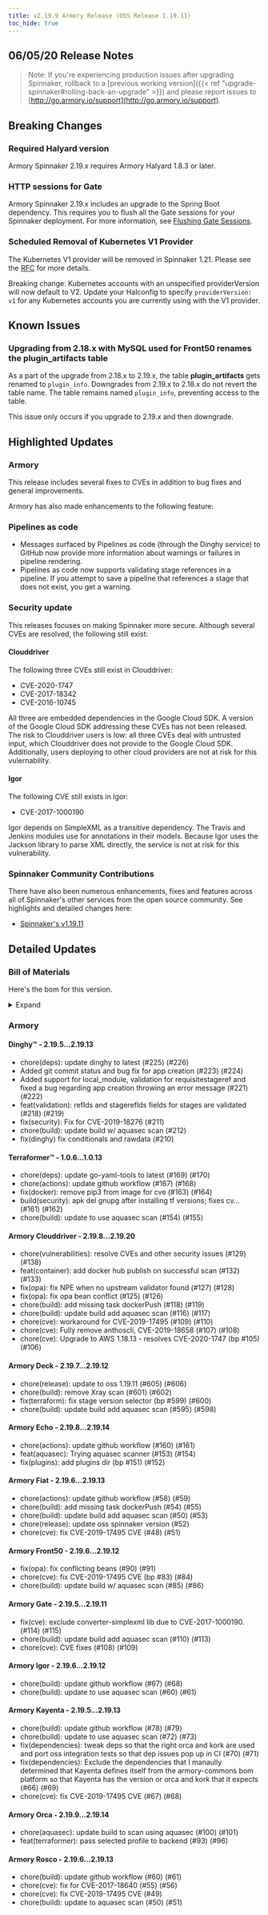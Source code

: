 ```yaml
---
title: v2.19.9 Armory Release (OSS Release 1.19.11)
toc_hide: true
---
```


## 06/05/20 Release Notes

> Note: If you're experiencing production issues after upgrading Spinnaker, rollback to a [previous working version]({{< ref "upgrade-spinnaker#rolling-back-an-upgrade" >}}) and please report issues to [http://go.armory.io/support](http://go.armory.io/support).

## Breaking Changes

### Required Halyard version

Armory Spinnaker 2.19.x requires Armory Halyard 1.8.3 or later.

### HTTP sessions for Gate
Armory Spinnaker 2.19.x includes an upgrade to the Spring Boot dependency. This requires you to flush all the Gate sessions for your Spinnaker deployment. For more information, see [Flushing Gate Sessions](https://kb.armory.io/admin/flush-gate-sessions/).

### Scheduled Removal of Kubernetes V1 Provider
The Kubernetes V1 provider will be removed in Spinnaker 1.21. Please see the [RFC](https://github.com/spinnaker/governance/blob/master/rfc/eol_kubernetes_v1.md) for more details.

Breaking change: Kubernetes accounts with an unspecified providerVersion will now default to V2. Update your Halconfig to specify `providerVersion: v1` for any Kubernetes accounts you are currently using with the V1 provider.

## Known Issues

### Upgrading from 2.18.x with MySQL used for Front50 renames the plugin_artifacts table
As a part of the upgrade from 2.18.x to 2.19.x, the table **plugin_artifacts** gets renamed to `plugin_info`. Downgrades from 2.19.x to 2.18.x do not revert the table name. The table remains named `plugin_info`, preventing access to the table.  

This issue only occurs if you upgrade to 2.19.x and then downgrade.

## Highlighted Updates

### Armory

This release includes several fixes to CVEs in addition to bug fixes and general improvements. 

Armory has also made enhancements to the following feature:

### Pipelines as code

- Messages surfaced by Pipelines as code (through the Dinghy service) to GitHub now provide more information about warnings or failures in pipeline rendering.
- Pipelines as code now supports validating stage references in a pipeline. If you attempt to save a pipeline that references a stage that does not exist, you get a warning.

### Security update

This releases focuses on making Spinnaker more secure. Although several CVEs are resolved, the following still exist:

#### Clouddriver

The following three CVEs still exist in Clouddriver:

- CVE-2020-1747
- CVE-2017-18342
- CVE-2016-10745

All three are embedded dependencies in the Google Cloud SDK. A version of the Google Cloud SDK addressing these CVEs has not been released. The risk to Clouddriver users is low: all three CVEs deal with untrusted input, which Clouddriver does not provide to the Google Cloud SDK. Additionally, users deploying to other cloud providers are not at risk for this vulernability.

#### Igor

The following CVE still exists in Igor:

- CVE-2017-1000190

Igor depends on SimpleXML as a transitive dependency. The Travis and Jenkins modules use for annotations in their models. Because Igor uses the Jackson library to parse XML directly, the service is not at risk for this vulnerability.

###  Spinnaker Community Contributions

There have also been numerous enhancements, fixes and features across all of Spinnaker's other services from the open source community. See highlights and detailed changes here:  

* [Spinnaker's v1.19.11](https://www.spinnaker.io/community/releases/versions/1-19-11-changelog)  

## Detailed Updates

### Bill of Materials
Here's the bom for this version.
<details><summary>Expand</summary>
<pre class="highlight">
<code>version: 2.19.9-rc.4
timestamp: "2020-06-04 17:31:17"
services:
  clouddriver:
    commit: 7d487dd7
    version: 2.19.20
  echo:
    commit: 32f5cf60
    version: 2.19.14
  fiat:
    commit: 1ee16925
    version: 2.19.13
  front50:
    commit: a22bdd0b
    version: 2.19.12
  gate:
    commit: af5b3644
    version: 2.19.11
  igor:
    commit: 1bbc54c0
    version: 2.19.12
  orca:
    commit: 8d204f72
    version: 2.19.14
  rosco:
    commit: ead24b65
    version: 2.19.13
  deck:
    commit: aa5f3507
    version: 2.19.12
  dinghy:
    commit: 51a44549
    version: 2.19.13
  terraformer:
    commit: bf339cab
    version: 1.0.13
  kayenta:
    commit: 19860f83
    version: 2.19.13
  monitoring-daemon:
    version: 2.19.0
  monitoring-third-party:
    version: 2.19.0
dependencies:
  redis:
    version: 2:2.8.4-2
artifactSources:
  dockerRegistry: docker.io/armory</code>
</pre>
</details>



### Armory
#### Dinghy&trade; - 2.19.5...2.19.13
 - chore(deps): update dinghy to latest (#225) (#226)
 - Added git commit status and bug fix for app creation (#223) (#224)
 - Added support for local_module, validation for requisitestageref and fixed a bug regarding app creation throwing an error message (#221) (#222)
 - feat(validation): refIds and stagerefIds fields for stages are validated (#218) (#219)
 - fix(security): Fix for CVE-2019-18276 (#211)
 - chore(build): update build w/ aquasec scan (#212)
 - fix(dinghy) fix conditionals and rawdata (#210)

#### Terraformer&trade; - 1.0.6...1.0.13
 - chore(deps): update go-yaml-tools to latest (#169) (#170)
 - chore(actions): update github workflow (#167) (#168)
 - fix(docker): remove pip3 from image for cve (#163) (#164)
 - build(security): apk del gnupg after installing tf versions; fixes cv… (#161) (#162)
 - chore(build): update to use aquasec scan (#154) (#155)

#### Armory Clouddriver  - 2.19.8...2.19.20
 - chore(vulnerabilities): resolve CVEs and other security issues (#129) (#138)
 - feat(container): add docker hub publish on successful scan (#132) (#133)
 - fix(opa): fix NPE when no upstream validator found (#127) (#128)
 - fix(opa): fix opa bean conflict (#125) (#126)
 - chore(build): add missing task dockerPush (#118) (#119)
 - chore(build): update build add aquasec scan (#116) (#117)
 - chore(cve): workaround for CVE-2019-17495 (#109) (#110)
 - chore(cve): Fully remove anthoscli, CVE-2019-18658 (#107) (#108)
 - chore(cve): Upgrade to AWS 1.18.13 - resolves CVE-2020-1747 (bp #105) (#106)

#### Armory Deck  - 2.19.7...2.19.12
 - chore(release): update to oss 1.19.11 (#605) (#606)
 - chore(build): remove Xray scan (#601) (#602)
 - fix(terraform): fix stage version selector (bp #599) (#600)
 - chore(build): update build add aquasec scan (#595) (#598)

#### Armory Echo  - 2.19.8...2.19.14
 - chore(actions): update github workflow (#160) (#161)
 - feat(aquasec): Trying aquasec scanner (#153) (#154)
 - fix(plugins): add plugins dir (bp #151) (#152)

#### Armory Fiat  - 2.19.6...2.19.13
 - chore(actions): update github workflow (#58) (#59)
 - chore(build): add missing task dockerPush (#54) (#55)
 - chore(build): update build add aquasec scan (#50) (#53)
 - chore(release): update oss spinnaker version (#52)
 - chore(cve): fix CVE-2019-17495 CVE (#48) (#51)

#### Armory Front50  - 2.19.6...2.19.12
 - fix(opa): fix conflicting beans (#90) (#91)
 - chore(cve): fix CVE-2019-17495 CVE (bp #83) (#84)
 - chore(build): update build w/ aquasec scan (#85) (#86)

#### Armory Gate  - 2.19.5...2.19.11
 - fix(cve): exclude converter-simplexml lib due to CVE-2017-1000190. (#114) (#115)
 - chore(build): update build add aquasec scan (#110) (#113)
 - chore(cve): CVE fixes (#108) (#109)

#### Armory Igor  - 2.19.6...2.19.12
 - chore(build): update github workflow (#67) (#68)
 - chore(build): update to use aquasec scan (#60) (#61)

#### Armory Kayenta  - 2.19.5...2.19.13
 - chore(build): update github workflow (#78) (#79)
 - chore(build): update to use aquasec scan (#72) (#73)
 - fix(dependencies): tweak deps so that the right orca and kork are used and port oss integration tests so that dep issues pop up in CI (#70) (#71)
 - fix(dependencies): Exclude the dependencies that I manaully determined that Kayenta defines itself from the armory-commons bom platform so that Kayenta has the version or orca and kork that it expects (#66) (#69)
 - chore(cve): fix CVE-2019-17495 CVE (#67) (#68)

#### Armory Orca  - 2.19.9...2.19.14
 - chore(aquasec): update build to scan using aquasec (#100) (#101)
 - feat(terraformer): pass selected profile to backend (#93) (#96)

#### Armory Rosco  - 2.19.6...2.19.13
 - chore(build): update github workflow (#60) (#61)
 - chore(cve): fix for CVE-2017-18640 (#55) (#56)
 - chore(cve): fix CVE-2019-17495 CVE (#49)
 - chore(build): update to aquasec scan (#50) (#51)
